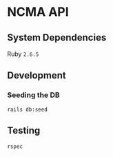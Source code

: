 # NCMA API

## System Dependencies
Ruby `2.6.5`

## Development
### Seeding the DB
`rails db:seed`

## Testing
`rspec`

